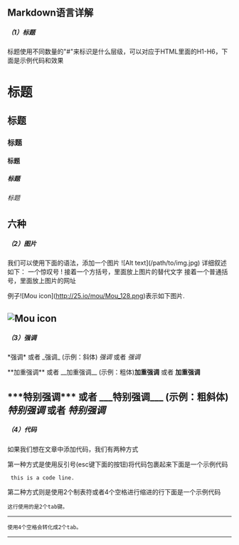 ## Markdown语言详解

##### （1）标题
标题使用不同数量的"#"来标识是什么层级，可以对应于HTML里面的H1-H6，下面是示例代码和效果
# 标题
## 标题
### 标题
#### 标题
##### 标题
###### 标题
六种
---

##### （2）图片
我们可以使用下面的语法，添加一个图片
    \!\[Alt text](/path/to/img.jpg)
    详细叙述如下：
    一个惊叹号 !
    接着一个方括号，里面放上图片的替代文字
    接着一个普通括号，里面放上图片的网址

例子\!\[Mou icon](http://25.io/mou/Mou_128.png)表示如下图片.

![Mou icon](http://25.io/mou/Mou_128.png)
---
##### （3）强调
\*强调\* 或者 \_强调\_  (示例：斜体) *强调* 或者 _强调_

\*\*加重强调\*\* 或者 \_\_加重强调\_\_ (示例：粗体)**加重强调** 或者 __加重强调__

\*\*\*特别强调\*\*\* 或者 \_\_\_特别强调\_\_\_ (示例：粗斜体)***特别强调*** 或者 ___特别强调___
---
##### （4）代码

如果我们想在文章中添加代码，我们有两种方式

   第一种方式是使用反引号(esc键下面的按钮)将代码包裹起来下面是一个示例代码

` this is a code line.`

第二种方式则是使用2个制表符或者4个空格进行缩进的行下面是一个示例代码

    这行使用的是2个tab键。
---
    使用4个空格会转化成2个tab。

---
